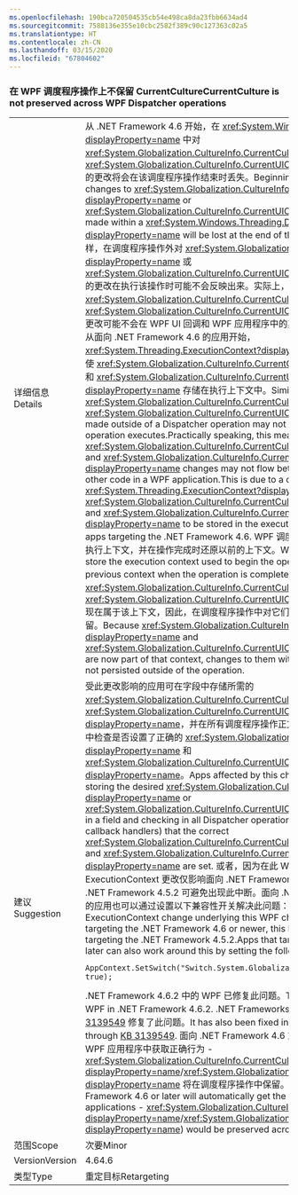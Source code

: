 ```yaml
---
ms.openlocfilehash: 190bca720504535cb54e498ca8da23fbb6634ad4
ms.sourcegitcommit: 7588136e355e10cbc2582f389c90c127363c02a5
ms.translationtype: HT
ms.contentlocale: zh-CN
ms.lasthandoff: 03/15/2020
ms.locfileid: "67804602"
---
```

### <a name="currentculture-is-not-preserved-across-wpf-dispatcher-operations"></a><span data-ttu-id="0792c-101">在 WPF 调度程序操作上不保留 CurrentCulture</span><span class="sxs-lookup"><span data-stu-id="0792c-101">CurrentCulture is not preserved across WPF Dispatcher operations</span></span>

|   |   |
|---|---|
|<span data-ttu-id="0792c-102">详细信息</span><span class="sxs-lookup"><span data-stu-id="0792c-102">Details</span></span>|<span data-ttu-id="0792c-103">从 .NET Framework 4.6 开始，在 <xref:System.Windows.Threading.Dispatcher?displayProperty=name> 中对 <xref:System.Globalization.CultureInfo.CurrentCulture?displayProperty=name> 或 <xref:System.Globalization.CultureInfo.CurrentUICulture?displayProperty=name> 的更改将会在该调度程序操作结束时丢失。</span><span class="sxs-lookup"><span data-stu-id="0792c-103">Beginning in the .NET Framework 4.6, changes to <xref:System.Globalization.CultureInfo.CurrentCulture?displayProperty=name> or <xref:System.Globalization.CultureInfo.CurrentUICulture?displayProperty=name> made within a <xref:System.Windows.Threading.Dispatcher?displayProperty=name> will be lost at the end of that dispatcher operation.</span></span> <span data-ttu-id="0792c-104">同样，在调度程序操作外对 <xref:System.Globalization.CultureInfo.CurrentCulture?displayProperty=name> 或 <xref:System.Globalization.CultureInfo.CurrentUICulture?displayProperty=name> 的更改在执行该操作时可能不会反映出来。实际上，这意味着 <xref:System.Globalization.CultureInfo.CurrentCulture?displayProperty=name> 和 <xref:System.Globalization.CultureInfo.CurrentUICulture?displayProperty=name> 更改可能不会在 WPF UI 回调和 WPF 应用程序中的其他代码之间流动。这是因为，从面向 .NET Framework 4.6 的应用开始，<xref:System.Threading.ExecutionContext?displayProperty=name> 中的一项更改使 <xref:System.Globalization.CultureInfo.CurrentCulture?displayProperty=name> 和 <xref:System.Globalization.CultureInfo.CurrentUICulture?displayProperty=name> 存储在执行上下文中。</span><span class="sxs-lookup"><span data-stu-id="0792c-104">Similarly, changes to <xref:System.Globalization.CultureInfo.CurrentCulture?displayProperty=name> or <xref:System.Globalization.CultureInfo.CurrentUICulture?displayProperty=name> made outside of a Dispatcher operation may not be reflected when that operation executes.Practically speaking, this means that <xref:System.Globalization.CultureInfo.CurrentCulture?displayProperty=name> and <xref:System.Globalization.CultureInfo.CurrentUICulture?displayProperty=name> changes may not flow between WPF UI callbacks and other code in a WPF application.This is due to a change in <xref:System.Threading.ExecutionContext?displayProperty=name> that causes <xref:System.Globalization.CultureInfo.CurrentCulture?displayProperty=name> and <xref:System.Globalization.CultureInfo.CurrentUICulture?displayProperty=name> to be stored in the execution context beginning with apps targeting the .NET Framework 4.6.</span></span> <span data-ttu-id="0792c-105">WPF 调度程序操作存储用于启动操作的执行上下文，并在操作完成时还原以前的上下文。</span><span class="sxs-lookup"><span data-stu-id="0792c-105">WPF dispatcher operations store the execution context used to begin the operation and restore the previous context when the operation is completed.</span></span> <span data-ttu-id="0792c-106">由于 <xref:System.Globalization.CultureInfo.CurrentCulture?displayProperty=name> 和 <xref:System.Globalization.CultureInfo.CurrentUICulture?displayProperty=name> 现在属于该上下文，因此，在调度程序操作中对它们所做的更改在操作之外不会保留。</span><span class="sxs-lookup"><span data-stu-id="0792c-106">Because <xref:System.Globalization.CultureInfo.CurrentCulture?displayProperty=name> and <xref:System.Globalization.CultureInfo.CurrentUICulture?displayProperty=name> are now part of that context, changes to them within a dispatcher operation are not persisted outside of the operation.</span></span>|
|<span data-ttu-id="0792c-107">建议</span><span class="sxs-lookup"><span data-stu-id="0792c-107">Suggestion</span></span>|<span data-ttu-id="0792c-108">受此更改影响的应用可在字段中存储所需的 <xref:System.Globalization.CultureInfo.CurrentCulture?displayProperty=name> 或 <xref:System.Globalization.CultureInfo.CurrentUICulture?displayProperty=name>，并在所有调度程序操作正文（包括 UI 事件回调处理程序）中检查是否设置了正确的 <xref:System.Globalization.CultureInfo.CurrentCulture?displayProperty=name> 和 <xref:System.Globalization.CultureInfo.CurrentUICulture?displayProperty=name>。</span><span class="sxs-lookup"><span data-stu-id="0792c-108">Apps affected by this change may work around it by storing the desired <xref:System.Globalization.CultureInfo.CurrentCulture?displayProperty=name> or <xref:System.Globalization.CultureInfo.CurrentUICulture?displayProperty=name> in a field and checking in all Dispatcher operation bodies (including UI event callback handlers) that the correct <xref:System.Globalization.CultureInfo.CurrentCulture?displayProperty=name> and <xref:System.Globalization.CultureInfo.CurrentUICulture?displayProperty=name> are set.</span></span> <span data-ttu-id="0792c-109">或者，因为在此 WPF 更改之下的 ExecutionContext 更改仅影响面向 .NET Framework 4.6 或更高版本的应用，面向 .NET Framework 4.5.2 可避免出现此中断。面向 .NET Framework 4.6 或更高版本的应用也可以通过设置以下兼容性开关解决此问题：</span><span class="sxs-lookup"><span data-stu-id="0792c-109">Alternatively, because the ExecutionContext change underlying this WPF change only affects apps targeting the .NET Framework 4.6 or newer, this break can be avoided by targeting the .NET Framework 4.5.2.Apps that target .NET Framework 4.6 or later can also work around this by setting the following compatibility switch:</span></span><pre><code class="lang-csharp">AppContext.SetSwitch(&quot;Switch.System.Globalization.NoAsyncCurrentCulture&quot;, true);&#13;&#10;</code></pre><span data-ttu-id="0792c-110">.NET Framework 4.6.2 中的 WPF 已修复此问题。</span><span class="sxs-lookup"><span data-stu-id="0792c-110">This issue has been fixed by WPF in .NET Framework 4.6.2.</span></span> <span data-ttu-id="0792c-111">.NET Frameworks 4.6、4.6.1 中也通过 [KB 3139549](https://support.microsoft.com/kb/3139549) 修复了此问题。</span><span class="sxs-lookup"><span data-stu-id="0792c-111">It has also been fixed in .NET Frameworks 4.6, 4.6.1 through [KB 3139549](https://support.microsoft.com/kb/3139549).</span></span> <span data-ttu-id="0792c-112">面向 .NET Framework 4.6 或更高版本的应用程序将自动在 WPF 应用程序中获取正确行为 - <xref:System.Globalization.CultureInfo.CurrentCulture?displayProperty=name>/<xref:System.Globalization.CultureInfo.CurrentUICulture?displayProperty=name> 将在调度程序操作中保留。</span><span class="sxs-lookup"><span data-stu-id="0792c-112">Applications targeting .NET Framework 4.6 or later will automatically get the right behavior in WPF applications - <xref:System.Globalization.CultureInfo.CurrentCulture?displayProperty=name>/<xref:System.Globalization.CultureInfo.CurrentUICulture?displayProperty=name>) would be preserved across Dispatcher operations.</span></span>|
|<span data-ttu-id="0792c-113">范围</span><span class="sxs-lookup"><span data-stu-id="0792c-113">Scope</span></span>|<span data-ttu-id="0792c-114">次要</span><span class="sxs-lookup"><span data-stu-id="0792c-114">Minor</span></span>|
|<span data-ttu-id="0792c-115">Version</span><span class="sxs-lookup"><span data-stu-id="0792c-115">Version</span></span>|<span data-ttu-id="0792c-116">4.6</span><span class="sxs-lookup"><span data-stu-id="0792c-116">4.6</span></span>|
|<span data-ttu-id="0792c-117">类型</span><span class="sxs-lookup"><span data-stu-id="0792c-117">Type</span></span>|<span data-ttu-id="0792c-118">重定目标</span><span class="sxs-lookup"><span data-stu-id="0792c-118">Retargeting</span></span>|
